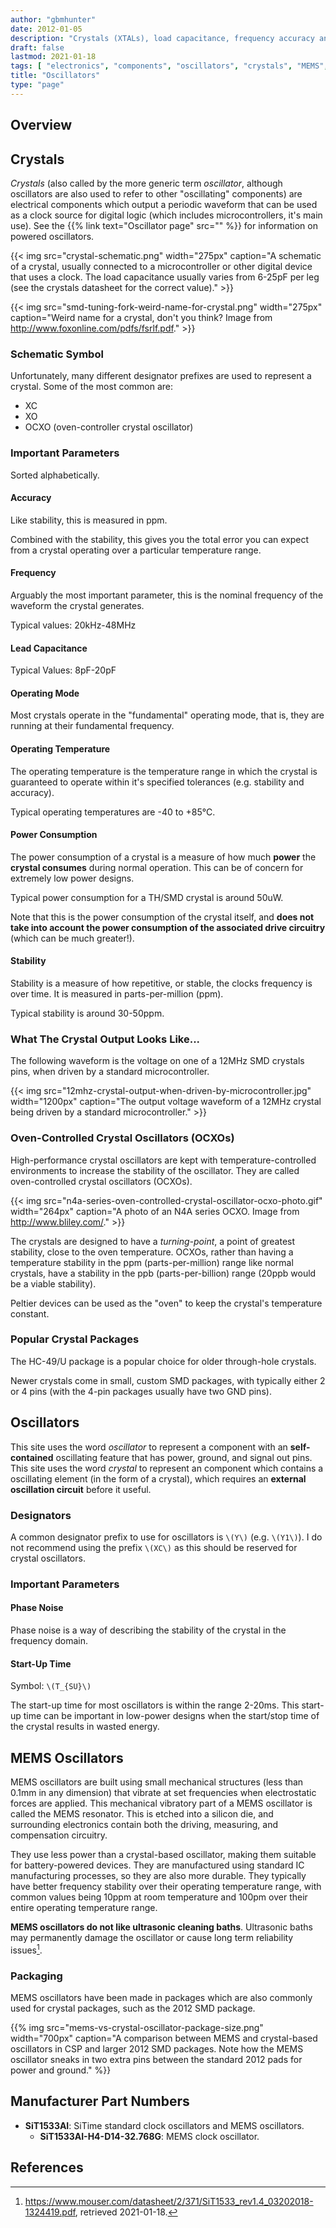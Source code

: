 ```yaml
---
author: "gbmhunter"
date: 2012-01-05
description: "Crystals (XTALs), load capacitance, frequency accuracy and stability, schematic symbols, MEMS oscillators, and more info about oscillators."
draft: false
lastmod: 2021-01-18
tags: [ "electronics", "components", "oscillators", "crystals", "MEMS", "XTAL", "XC", "XO", "OCXO", "frequency", "clocks", "power consumption", "stability", "accuracy", "ultrasonic baths" ]
title: "Oscillators"
type: "page"
---
```


## Overview

## Crystals

_Crystals_ (also called by the more generic term _oscillator_, although oscillators are also used to refer to other "oscillating" components) are electrical components which output a periodic waveform that can be used as a clock source for digital logic (which includes microcontrollers, it's main use). See the {{% link text="Oscillator page" src="" %}} for information on powered oscillators.

{{< img src="crystal-schematic.png" width="275px" caption="A schematic of a crystal, usually connected to a microcontroller or other digital device that uses a clock. The load capacitance usually varies from 6-25pF per leg (see the crystals datasheet for the correct value)." >}}

{{< img src="smd-tuning-fork-weird-name-for-crystal.png" width="275px" caption="Weird name for a crystal, don't you think? Image from http://www.foxonline.com/pdfs/fsrlf.pdf."  >}}

### Schematic Symbol

Unfortunately, many different designator prefixes are used to represent a crystal. Some of the most common are:

* XC
* XO
* OCXO (oven-controller crystal oscillator)


### Important Parameters

Sorted alphabetically.

#### Accuracy

Like stability, this is measured in ppm.

Combined with the stability, this gives you the total error you can expect from a crystal operating over a particular temperature range.

#### Frequency

Arguably the most important parameter, this is the nominal frequency of the waveform the crystal generates.

Typical values: 20kHz-48MHz

#### Lead Capacitance

Typical Values: 8pF-20pF

#### Operating Mode

Most crystals operate in the "fundamental" operating mode, that is, they are running at their fundamental frequency.

#### Operating Temperature

The operating temperature is the temperature range in which the crystal is guaranteed to operate within it's specified tolerances (e.g. stability and accuracy).

Typical operating temperatures are -40 to +85°C.

#### Power Consumption

The power consumption of a crystal is a measure of how much **power** the **crystal consumes** during normal operation. This can be of concern for extremely low power designs.

Typical power consumption for a TH/SMD crystal is around 50uW.

Note that this is the power consumption of the crystal itself, and **does not take into account the power consumption of the associated drive circuitry** (which can be much greater!).

#### Stability

Stability is a measure of how repetitive, or stable, the clocks frequency is over time. It is measured in parts-per-million (ppm).

Typical stability is around 30-50ppm.

### What The Crystal Output Looks Like...

The following waveform is the voltage on one of a 12MHz SMD crystals pins, when driven by a standard microcontroller.

{{< img src="12mhz-crystal-output-when-driven-by-microcontroller.jpg" width="1200px" caption="The output voltage waveform of a 12MHz crystal being driven by a standard microcontroller."  >}}

### Oven-Controlled Crystal Oscillators (OCXOs)

High-performance crystal oscillators are kept with temperature-controlled environments to increase the stability of the oscillator. They are called oven-controlled crystal oscillators (OCXOs).

{{< img src="n4a-series-oven-controlled-crystal-oscillator-ocxo-photo.gif" width="264px" caption="A photo of an N4A series OCXO. Image from http://www.bliley.com/." >}}

The crystals are designed to have a _turning-point_, a point of greatest stability, close to the oven temperature. OCXOs, rather than having a temperature stability in the ppm (parts-per-million) range like normal crystals, have a stability in the ppb (parts-per-billion) range (20ppb would be a viable stability).

Peltier devices can be used as the "oven" to keep the crystal's temperature constant.

### Popular Crystal Packages

The HC-49/U package is a popular choice for older through-hole crystals.

Newer crystals come in small, custom SMD packages, with typically either 2 or 4 pins (with the 4-pin packages usually have two GND pins).

## Oscillators

This site uses the word _oscillator_ to represent a component with an **self-contained** oscillating feature that has power, ground, and signal out pins. This site uses the word _crystal_ to represent an component which contains a oscillating element (in the form of a crystal), which requires an **external oscillation circuit** before it useful.

### Designators

A common designator prefix to use for oscillators is `\(Y\)` (e.g. `\(Y1\)`). I do not recommend using the prefix `\(XC\)` as this should be reserved for crystal oscillators.

### Important Parameters

#### Phase Noise

Phase noise is a way of describing the stability of the crystal in the frequency domain.

#### Start-Up Time

Symbol: `\(T_{SU}\)`

The start-up time for most oscillators is within the range 2-20ms. This start-up time can be important in low-power designs when the start/stop time of the crystal results in wasted energy.

## MEMS Oscillators

MEMS oscillators are built using small mechanical structures (less than 0.1mm in any dimension) that vibrate at set frequencies when electrostatic forces are applied. This mechanical vibratory part of a MEMS oscillator is called the MEMS resonator. This is etched into a silicon die, and surrounding electronics contain both the driving, measuring, and compensation circuitry.

They use less power than a crystal-based oscillator, making them suitable for battery-powered devices. They are manufactured using standard IC manufacturing processes, so they are also more durable. They typically have better frequency stability over their operating temperature range, with common values being 10ppm at room temperature and 100pm over their entire operating temperature range.

**MEMS oscillators do not like ultrasonic cleaning baths**. Ultrasonic baths may permanently damage the oscillator or cause long term reliability issues[^sit1533-mems-oscillator-datasheet].

### Packaging

MEMS oscillators have been made in packages which are also commonly used for crystal packages, such as the 2012 SMD package.

{{% img src="mems-vs-crystal-oscillator-package-size.png" width="700px" caption="A comparison between MEMS and crystal-based oscillators in CSP and larger 2012 SMD packages. Note how the MEMS oscillator sneaks in two extra pins between the standard 2012 pads for power and ground." %}}

## Manufacturer Part Numbers

* **SiT1533AI**: SiTime standard clock oscillators and MEMS oscillators.
  * **SiT1533AI-H4-D14-32.768G**: MEMS clock oscillator.

## References

[^sit1533-mems-oscillator-datasheet]: <https://www.mouser.com/datasheet/2/371/SiT1533_rev1.4_03202018-1324419.pdf>, retrieved 2021-01-18.
